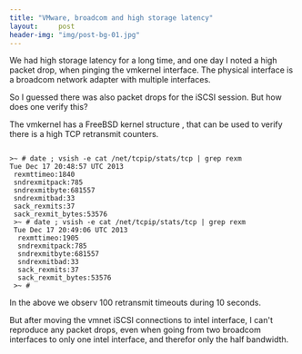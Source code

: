 ```yaml
---
title: "VMware, broadcom and high storage latency"
layout:     post
header-img: "img/post-bg-01.jpg"
---
```

<p>We had high storage latency for a long time, and one day I noted a high packet drop, when pinging the vmkernel interface. The physical interface is a broadcom network adapter with multiple interfaces.

<p>So I guessed there was also packet drops for the iSCSI session. But how does one verify this?

<p>The vmkernel has a FreeBSD kernel structure , that can be used to verify there is a high TCP retransmit counters.

<p>
<code>
>~ # date ; vsish -e cat /net/tcpip/stats/tcp | grep rexm
Tue Dec 17 20:48:57 UTC 2013
 rexmttimeo:1840
 sndrexmitpack:785
 sndrexmitbyte:681557
 sndrexmitbad:33
 sack_rexmits:37
 sack_rexmit_bytes:53576
 >~ # date ; vsish -e cat /net/tcpip/stats/tcp | grep rexm
 Tue Dec 17 20:49:06 UTC 2013
  rexmttimeo:1905
  sndrexmitpack:785
  sndrexmitbyte:681557
  sndrexmitbad:33
  sack_rexmits:37
  sack_rexmit_bytes:53576
 >~ #
</code>

<p>In the above we observ 100 retransmit timeouts during 10 seconds.
<p>But after moving the vmnet iSCSI connections to intel interface, I can't reproduce any packet drops, even when going from two broadcom interfaces to only one intel interface, and therefor only the half bandwidth.
